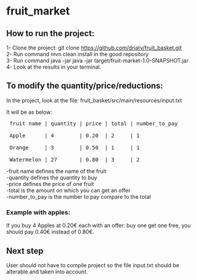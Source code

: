 # fruit_market

## How to run the project:
1- Clone the project: git clone https://github.com/driatv/fruit_basket.git <br />
2- Run command mvn clean install in the good repository<br />
3- Run command java -jar java -jar target/fruit-market-1.0-SNAPSHOT.jar<br />
4- Look at the results in your terminal.


## To modify the quantity/price/reductions:

In the project, look at the file: fruit_basket/src/main/resources/input.txt

It will be as below:

<pre> fruit name | quantity | price | total | number_to_pay<br />
 Apple      | 4        | 0.20  | 2     | 1<br />
 Orange     | 3        | 0.50  | 1     | 1<br />
 Watermelon | 27       | 0.80  | 3     | 2</pre>

-fruit name defines the name of the fruit<br />
-quantity defines the quantity to buy<br />
-price defines the price of one fruit<br />
-total is the amount on which you can get an offer<br />
-number_to_pay is the number to pay compare to the total

###  Example with apples: 
If you buy 4 Apples at 0.20€ each with an offer: buy one get one free, you should pay 0.40€ instead of 0.80€.




##  Next step

User should not have to compile project so the file input.txt should be alterable and taken into account.
